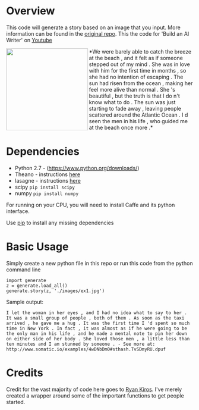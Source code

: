 Overview
============
This code will generate a story based on an image that you input. More information can be found in the [original repo](https://github.com/ryankiros/neural-storyteller). This the code for 'Build an AI Writer' on [Youtube](https://youtu.be/x24VEUEph0Q)

<img src="https://github.com/ryankiros/neural-storyteller/blob/master/images/ex1.jpg" height="220px" align="left">
*We were barely able to catch the breeze at the beach , and it felt as if someone stepped out of my mind . She was in love with him for the first time in months , so she had no intention of escaping . The sun had risen from the ocean , making her feel more alive than normal . She 's beautiful , but the truth is that I do n't know what to do . The sun was just starting to fade away , leaving people scattered around the Atlantic Ocean . I d seen the men in his life , who guided me at the beach once more .*



Dependencies
============

* Python 2.7 - (https://www.python.org/downloads/)
* Theano - instructions [here](http://deeplearning.net/software/theano/install.html)
* lasagne - instructions [here](http://lasagne.readthedocs.io/en/latest/user/installation.html)
* scipy `pip install scipy `
* numpy `pip install numpy`

For running on your CPU, you will need to install Caffe and its python interface.

Use [pip](https://pypi.python.org/pypi/pip) to install any missing dependencies

Basic Usage
===========

Simply create a new python file in this repo or run this code from the python command line
```shell
import generate
z = generate.load_all()
generate.story(z, './images/ex1.jpg')
```

Sample output: 
```shell
I let the woman in her eyes , and I had no idea what to say to her . It was a small group of people , both of them . As soon as the taxi arrived , he gave me a hug . It was the first time I 'd spent so much time in New York . In fact , it was almost as if he were going to be the only man in his life , and he made a mental note to pin her down on either side of her body . She loved those men , a little less than ten minutes and I am stunned by someone . - See more at: http://www.somatic.io/examples/4wDNbDm0#sthash.TvSDmyRU.dpuf
```

Credits
===========
Credit for the vast majority of code here goes to [Ryan Kiros](https://github.com/ryankiros). I've merely created a wrapper around some of the important functions to get people started.
